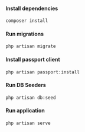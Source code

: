 #### Install dependencies
` composer install `

#### Run migrations
` php artisan migrate `

#### Install passport client
` php artisan passport:install `

#### Run DB Seeders
` php artisan db:seed `

#### Run application
` php artisan serve `
